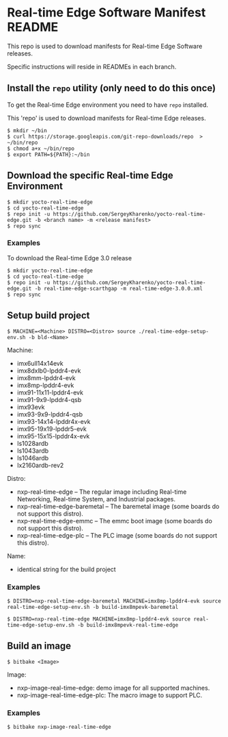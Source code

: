 # Real-time Edge Software Manifest README

This repo is used to download manifests for Real-time Edge Software releases.

Specific instructions will reside in READMEs in each branch.

## Install the `repo` utility (only need to do this once)

To get the Real-time Edge environment you need to have `repo` installed.

This 'repo' is used to download manifests for Real-time Edge releases.

```
$ mkdir ~/bin
$ curl https://storage.googleapis.com/git-repo-downloads/repo  > ~/bin/repo
$ chmod a+x ~/bin/repo
$ export PATH=${PATH}:~/bin
```

## Download the specific Real-time Edge Environment

```
$ mkdir yocto-real-time-edge
$ cd yocto-real-time-edge
$ repo init -u https://github.com/SergeyKharenko/yocto-real-time-edge.git -b <branch name> -m <release manifest>
$ repo sync
```

### Examples

To download the Real-time Edge 3.0 release

```
$ mkdir yocto-real-time-edge
$ cd yocto-real-time-edge
$ repo init -u https://github.com/SergeyKharenko/yocto-real-time-edge.git -b real-time-edge-scarthgap -m real-time-edge-3.0.0.xml
$ repo sync
```

## Setup build project

```
$ MACHINE=<Machine> DISTRO=<Distro> source ./real-time-edge-setup-env.sh -b bld-<Name>
```

Machine:
- imx6ull14x14evk
- imx8dxlb0-lpddr4-evk
- imx8mm-lpddr4-evk
- imx8mp-lpddr4-evk
- imx91-11x11-lpddr4-evk
- imx91-9x9-lpddr4-qsb
- imx93evk
- imx93-9x9-lpddr4-qsb
- imx93-14x14-lpddr4x-evk
- imx95-19x19-lpddr5-evk
- imx95-15x15-lpddr4x-evk
- ls1028ardb
- ls1043ardb
- ls1046ardb
- lx2160ardb-rev2

Distro:
- nxp-real-time-edge – The regular image including Real-time Networking, Real-time System, and Industrial packages.
- nxp-real-time-edge-baremetal – The baremetal image (some boards do not support this distro).
- nxp-real-time-edge-emmc – The emmc boot image (some boards do not support this distro).
- nxp-real-time-edge-plc – The PLC image (some boards do not support this distro).

Name:
- identical string for the build project

### Examples

```
$ DISTRO=nxp-real-time-edge-baremetal MACHINE=imx8mp-lpddr4-evk source real-time-edge-setup-env.sh -b build-imx8mpevk-baremetal
```

```
$ DISTRO=nxp-real-time-edge MACHINE=imx8mp-lpddr4-evk source real-time-edge-setup-env.sh -b build-imx8mpevk-real-time-edge
```

## Build an image

```
$ bitbake <Image>
```

Image:
- nxp-image-real-time-edge: demo image for all supported machines.
- nxp-image-real-time-edge-plc: The macro image to support PLC.

### Examples

```
$ bitbake nxp-image-real-time-edge
```
